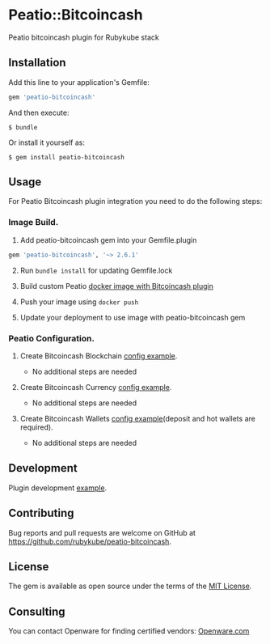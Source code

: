 # Peatio::Bitcoincash

Peatio bitcoincash plugin for Rubykube stack

## Installation

Add this line to your application's Gemfile:

```ruby
gem 'peatio-bitcoincash'
```

And then execute:

    $ bundle

Or install it yourself as:

    $ gem install peatio-bitcoincash

## Usage

For Peatio Bitcoincash plugin integration you need to do the following steps:

### Image Build.

1. Add peatio-bitcoincash gem into your Gemfile.plugin
```ruby
gem 'peatio-bitcoincash', '~> 2.6.1'
```

2. Run `bundle install` for updating Gemfile.lock

3. Build custom Peatio [docker image with Bitcoincash plugin](https://github.com/rubykube/peatio/blob/master/docs/plugins.md#build)

4. Push your image using `docker push`

5. Update your deployment to use image with peatio-bitcoincash gem

### Peatio Configuration.

1. Create Bitcoincash Blockchain [config example](config/blockchains.yml).
    * No additional steps are needed

2. Create Bitcoincash Currency [config example](config/currencies.yml).
    * No additional steps are needed

3. Create Bitcoincash Wallets [config example](config/wallets.yml)(deposit and hot wallets are required).
    * No additional steps are needed


## Development

Plugin development [example](https://github.com/rubykube/peatio/blob/master/docs/coins/development.md).

## Contributing

Bug reports and pull requests are welcome on GitHub at https://github.com/rubykube/peatio-bitcoincash.

## License

The gem is available as open source under the terms of the [MIT License](https://opensource.org/licenses/MIT).

## Consulting

You can contact Openware for finding certified vendors:
[Openware.com](https://www.openware.com)
